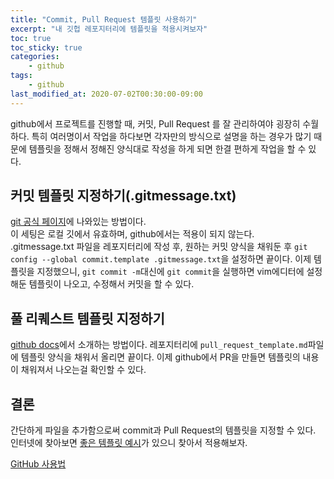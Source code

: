 ```yaml
---
title: "Commit, Pull Request 템플릿 사용하기"
excerpt: "내 깃헙 레포지터리에 템플릿을 적용시켜보자"
toc: true
toc_sticky: true
categories:
    - github
tags:
    - github
last_modified_at: 2020-07-02T00:30:00-09:00
---
```

  
  
github에서 프로젝트를 진행할 때, 커밋, Pull Request 를 잘 관리하여야  굉장히 수월하다.
특히 여러명이서 작업을 하다보면 각자만의 방식으로 설명을 하는 경우가 많기 때문에 템플릿을 정해서 
정해진 양식대로 작성을 하게 되면 한결 편하게 작업을 할 수 있다.  

## 커밋 템플릿 지정하기(.gitmessage.txt)
[git 공식 페이지](https://git-scm.com/book/ko/v2/Git%EB%A7%9E%EC%B6%A4-Git-%EC%84%A4%EC%A0%95%ED%95%98%EA%B8%B0)에 나와있는 방법이다.  
이 세팅은 로컬 깃에서 유효하며, github에서는 적용이 되지 않는다.  
.gitmessage.txt 파일을 레포지터리에 작성 후, 원하는 커밋 양식을 채워둔 후 `git config --global commit.template .gitmessage.txt`을 설정하면 끝이다.
이제 템플릿을 지정했으니, `git commit -m`대신에 `git commit`을 실행하면 vim에디터에 설정해둔 템플릿이 나오고, 수정해서 커밋을 할 수 있다.

## 풀 리퀘스트 템플릿 지정하기
[github docs](https://docs.github.com/en/github/building-a-strong-community/creating-a-pull-request-template-for-your-repository)에서 소개하는 방법이다.
레포지터리에 `pull_request_template.md`파일에 템플릿 양식을 채워서 올리면 끝이다. 이제 github에서 PR을 만들면 템플릿의 내용이 채워져서 나오는걸 확인할 수 있다.

## 결론
간단하게 파일을 추가함으로써 commit과 Pull Request의 템플릿을 지정할 수 있다.  
인터넷에 찾아보면 [좋은 템플릿 예시](https://udacity.github.io/git-styleguide/)가 있으니 찾아서 적용해보자.  

[GitHub 사용법](/categories/github/)